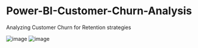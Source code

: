 # Power-BI-Customer-Churn-Analysis
Analyzing Customer Churn for Retention strategies

![image](https://github.com/monika192/Power-BI-Customer-Churn-Analysis/assets/70840949/a3e06ebe-8ec9-49e6-a702-c7f476c946a0)
![image](https://github.com/monika192/Power-BI-Customer-Churn-Analysis/assets/70840949/ce3de2fb-ec62-429a-84e9-cec0409f9fce)
